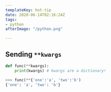 ```yaml
---
templateKey: hot-tip
date: 2020-06-14T02:16:24Z
tags:
- python
afterImage: "/python.png"

---
```


## Sending `**kwargs`

``` python
def func(**kwargs):
    print(kwargs) # kwargs are a dictionary!

>>> func(**{'one':'a', 'two':'b')
{'one': 'a', 'two': 'b'}
```
